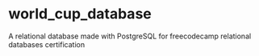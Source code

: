 # world_cup_database
A relational database made with PostgreSQL for freecodecamp relational databases certification
